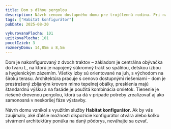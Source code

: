 ```yaml
---
title: Dom s dlhou pergolou
description: Návrh cenovo dostupného domu pre trojčlennú rodinu. Pri návrhu v Habitat konfigurátore sme kládli dôraz na architektonické prvky s jednoduchou realizáciou a menším zaťažením rozpočtu. Dom pred prehrievaním chráni drevená pergola, ktorej rozmery boli pri konfigurácii na pozemok presne vypočítané - tak, aby v lete tienila vysoké slnko a v zime ho naopak vpustila do interiéru.
tags: ["Habitat konfigurátor"]
pubDate: 2025-08-20

vykurovanaPlocha: 101
uzitkovaPlocha: 101
pocetIzieb: 3
rozmeryDomu: 14,85m x 8,5m
---
```


Dom je nakonfigurovaný z dvoch traktov – základom je centrálna obývačka do tvaru L, na ktorú je napojený súkromný trakt so spálňou, detskou izbou a hygienickým zázemím. Všetky izby sú orientované na juh, s východom na širokú terasu. Architektúra pracuje s cenovo dostupnými riešeniami – dom je prestrešený zbíjaným krovom mimo tepelnej obálky, presklenia majú štandardnú výšku a na fasáde je použitá kombinácia omietok. Tienenie je riešené drevenou pergolou, ktorá sa dá v prípade potreby zrealizovať aj ako samonosná v neskoršej fáze výstavby.

Návrh domu vznikol s využitím služby <strong>Habitat konfigurátor</strong>. Ak by vás zaujímalo, aké ďalšie možnosti dispozície konfigurátor otvára alebo koľko stvárnení architektúry ponúka na daný pôdorys, neváhajte sa ozvať.

